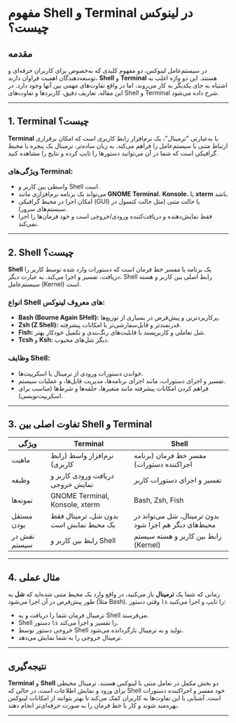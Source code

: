 # مفهوم Shell و Terminal در لینوکس چیست؟

## مقدمه

در سیستم‌عامل لینوکس، دو مفهوم کلیدی که به‌خصوص برای کاربران حرفه‌ای و توسعه‌دهندگان اهمیت فراوان دارند، **Shell** و **Terminal** هستند. این دو واژه اغلب به اشتباه به جای یکدیگر به کار می‌روند، اما در واقع تفاوت‌های مهمی بین آنها وجود دارد. در این مقاله، تعاریف دقیق، کاربردها و تفاوت‌های Shell و Terminal شرح داده می‌شود.

---

## 1. Terminal چیست؟

**Terminal** یا به‌عبارتی "ترمینال"، یک نرم‌افزار رابط کاربری است که امکان برقراری ارتباط متنی با سیستم‌عامل را فراهم می‌کند. به زبان ساده‌تر، ترمینال یک پنجره یا محیط گرافیکی است که شما در آن می‌توانید دستورها را تایپ کرده و نتایج را مشاهده کنید.

### ویژگی‌های Terminal:

- واسطی بین کاربر و Shell است.
- می‌تواند یک برنامه نرم‌افزاری مانند **GNOME Terminal**، **Konsole**، یا **xterm** باشد.
- امکان اجرا در محیط گرافیکی (GUI) یا حالت متنی (مثل حالت کنسول در سیستم‌های سرور).
- فقط نمایش‌دهنده و دریافت‌کننده ورودی/خروجی است و خود فرمان‌ها را اجرا نمی‌کند.

---

## 2. Shell چیست؟

**Shell** یک برنامه یا مفسر خط فرمان است که دستورات وارد شده توسط کاربر را دریافت، تفسیر و اجرا می‌کند. به عبارت دیگر، Shell رابط اصلی بین کاربر و هسته سیستم‌عامل (Kernel) است.

### انواع Shell های معروف لینوکس:

- **Bash (Bourne Again SHell):** پرکاربردترین و پیش‌فرض در بسیاری از توزیع‌ها.
- **Zsh (Z Shell):** قدرتمندتر و قابل‌سفارشی‌تر با امکانات پیشرفته.
- **Fish:** شل تعاملی و کاربرپسند با قابلیت‌های رنگ‌بندی و تکمیل خودکار بهتر.
- **Tcsh** و **Ksh:** دیگر شل‌های محبوب.

### وظایف Shell:

- خواندن دستورات ورودی از ترمینال یا اسکریپت‌ها.
- تفسیر و اجرای دستورات، مانند اجرای برنامه‌ها، مدیریت فایل‌ها، و عملیات سیستم.
- فراهم کردن امکانات پیشرفته مانند متغیرها، حلقه‌ها و شرط‌ها (مناسب برای اسکریپت‌نویسی).

---

## 3. تفاوت اصلی بین Shell و Terminal

| ویژگی                 | Terminal                                   | Shell                                      |
|-----------------------|--------------------------------------------|--------------------------------------------|
| ماهیت                 | نرم‌افزار واسط (رابط کاربری)               | مفسر خط فرمان (برنامه اجراکننده دستورات)   |
| وظیفه                 | دریافت ورودی کاربر و نمایش خروجی          | تفسیر و اجرای دستورات کاربر                 |
| نمونه‌ها               | GNOME Terminal, Konsole, xterm             | Bash, Zsh, Fish                             |
| مستقل بودن            | بدون شل، ترمینال فقط یک محیط نمایش است     | بدون ترمینال، شل می‌تواند در محیط‌های دیگر هم اجرا شود |
| نقش در سیستم          | رابط بین کاربر و Shell                      | رابط بین کاربر و هسته سیستم (Kernel)       |

---

## 4. مثال عملی

زمانی که شما یک **ترمینال** باز می‌کنید، در واقع وارد یک محیط متنی شده‌اید که **شل** به طور پیش‌فرض در آن اجرا می‌شود (مثلاً Bash). وقتی دستور `ls` را تایپ و اجرا می‌کنید:

- ترمینال فرمان شما را دریافت و به Shell می‌فرستد.
- Shell دستور `ls` را تفسیر و اجرا می‌کند.
- خروجی دستور توسط Shell تولید و به ترمینال بازگردانده می‌شود.
- ترمینال خروجی را به شما نمایش می‌دهد.

---

## نتیجه‌گیری

**Terminal** و **Shell** دو بخش مکمل در تعامل متنی با لینوکس هستند. ترمینال محیطی برای ورود و نمایش اطلاعات است، در حالی که Shell خود مفسر و اجراکننده دستورات است. آشنایی با این تفاوت‌ها به کاربران کمک می‌کند تا بهتر بتوانند از امکانات لینوکس بهره‌مند شوند و کار با خط فرمان را به صورت حرفه‌ای‌تر انجام دهند.

---
